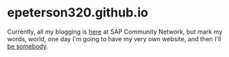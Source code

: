 epeterson320.github.io
======================

Currently, all my blogging is [here](http://scn.sap.com/people/eric.peterson2/content) at SAP Community Network, but mark my words, world, one day I'm going to have my very own website, and then I'll [be somebody](https://www.youtube.com/watch?v=-7aIf1YnbbU).
